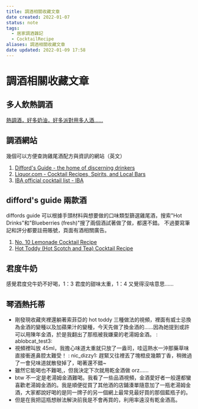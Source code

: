 ```yaml
---
title: 調酒相關收藏文章
date created: 2022-01-07
status: note
tags:
  - 居家調酒雜記
  - CocktailRecipe
aliases: 調酒相關收藏文章
date updated: 2022-01-09 17:58
---
```


# 調酒相關收藏文章

## 多人飲熱調酒

[熱調酒，好多奶油，好多派對用多人酒……](https://www.thespruceeats.com/hot-cocktails-to-warm-you-up-4150514)

## 調酒網站

幾個可以方便查詢雞尾酒配方與資訊的網站（英文）

1. [Difford's Guide - the home of discerning drinkers](https://www.diffordsguide.com/)
2. [Liquor.com - Cocktail Recipes, Spirits, and Local Bars](https://www.liquor.com/)
3. [IBA official cocktail list - IBA](https://iba-world.com/iba-official-cocktail-list/)

## difford's guide 兩款酒

diffords guide 可以根據手頭材料與想要做的口味類型篩選雞尾酒，搜索"Hot Drinks"和"Blueberries (fresh)"搜了兩個酒試著做了做，都還不錯。
不過要寫筆記和評分都要註冊賬號，頁面有酒相關廣告。

1. [No. 10 Lemonade Cocktail Recipe](https://www.diffordsguide.com/cocktails/recipe/1414/no-10-lemonade)
2. [Hot Toddy (Hot Scotch and Tea) Cocktail Recipe](https://www.diffordsguide.com/cocktails/recipe/988/hot-toddy-hot-scotch-and-tea)

## 君度牛奶

感覺君度兌牛奶不好喝，1：3 君度的甜味太重，1：4 又覺得沒啥意思……

## 琴酒熱托蒂

- 剛發現收藏夾裡還躺著索菲亞的 hot toddy 三種做法的視頻，裡面有威士忌換為金酒的變種以及加蘋果汁的變種，今天先做了換金酒的……因為她提到或許可以用陳年金酒，於是我翻出了那瓶被我嫌棄的老湯姆金酒。 : ablobcat_test3:
- 視頻裡叫放 45ml，我擔心味道太重就只放了一盎司，哇這熱水一沖那藥草味直接衝進鼻腔太難受！ : nic_dizzy1: 趕緊又往裡丟了塊橙皮幾顆丁香，稍微過了一會兒味道就散發掉了，喝著還不錯~
- 雖然它能喝也不難喝,，但我決定下次就用乾金酒做 orz……
- btw 不一定是老湯姆金酒難喝。我看了一些品酒視頻，金酒愛好者一般還都蠻喜歡老湯姆金酒的。我是順便從買了其他酒的店鋪湊單隨意加了一瓶老湯姆金酒，大家都說好喝的是同一牌子的另一個網上最常見最好買的那個藍瓶子的。
- 但是在我把這瓶想辦法解決前我是不會再買的，利用率遠沒有乾金酒高。
